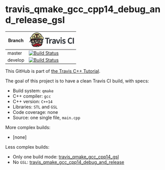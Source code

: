 # travis_qmake_gcc_cpp14_debug_and_release_gsl

Branch|[![Travis CI logo](TravisCI.png)](https://travis-ci.org)
---|---
master|[![Build Status](https://travis-ci.org/richelbilderbeek/travis_qmake_gcc_cpp14_debug_and_release_gsl.svg?branch=master)](https://travis-ci.org/richelbilderbeek/travis_qmake_gcc_cpp14_debug_and_release_gsl)
develop|[![Build Status](https://travis-ci.org/richelbilderbeek/travis_qmake_gcc_cpp14_debug_and_release_gsl.svg?branch=develop)](https://travis-ci.org/richelbilderbeek/travis_qmake_gcc_cpp14_debug_and_release_gsl)

This GitHub is part of [the Travis C++ Tutorial](https://github.com/richelbilderbeek/travis_cpp_tutorial).

The goal of this project is to have a clean Travis CI build, with specs:
 * Build system: `qmake`
 * C++ compiler: `gcc`
 * C++ version: `C++14`
 * Libraries: `STL` and `GSL`
 * Code coverage: none
 * Source: one single file, `main.cpp`

More complex builds:
 * [none]

Less complex builds:
 * Only one build mode: [travis_qmake_gcc_cpp14_gsl](https://www.github.com/richelbilderbeek/travis_qmake_gcc_cpp14_gsl)
 * No `GSL`: [travis_qmake_gcc_cpp14_debug_and_release](https://www.github.com/richelbilderbeek/travis_qmake_gcc_cpp14_debug_and_release)
